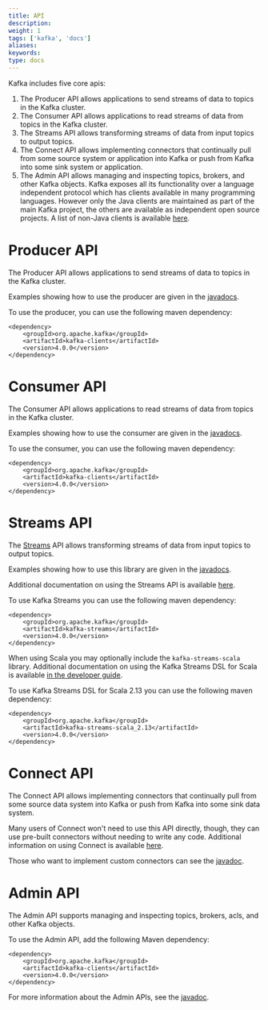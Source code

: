 ```yaml
---
title: API
description: 
weight: 1
tags: ['kafka', 'docs']
aliases: 
keywords: 
type: docs
---
```


Kafka includes five core apis: 

  1. The Producer API allows applications to send streams of data to topics in the Kafka cluster. 
  2. The Consumer API allows applications to read streams of data from topics in the Kafka cluster. 
  3. The Streams API allows transforming streams of data from input topics to output topics. 
  4. The Connect API allows implementing connectors that continually pull from some source system or application into Kafka or push from Kafka into some sink system or application. 
  5. The Admin API allows managing and inspecting topics, brokers, and other Kafka objects. 
Kafka exposes all its functionality over a language independent protocol which has clients available in many programming languages. However only the Java clients are maintained as part of the main Kafka project, the others are available as independent open source projects. A list of non-Java clients is available [here](https://cwiki.apache.org/confluence/display/KAFKA/Clients). 

# Producer API

The Producer API allows applications to send streams of data to topics in the Kafka cluster. 

Examples showing how to use the producer are given in the [javadocs](/40/javadoc/index.html?org/apache/kafka/clients/producer/KafkaProducer.html "Kafka 4.0 Javadoc"). 

To use the producer, you can use the following maven dependency: 
    
    
    <dependency>
    	<groupId>org.apache.kafka</groupId>
    	<artifactId>kafka-clients</artifactId>
    	<version>4.0.0</version>
    </dependency>

# Consumer API

The Consumer API allows applications to read streams of data from topics in the Kafka cluster. 

Examples showing how to use the consumer are given in the [javadocs](/40/javadoc/index.html?org/apache/kafka/clients/consumer/KafkaConsumer.html "Kafka 4.0 Javadoc"). 

To use the consumer, you can use the following maven dependency: 
    
    
    <dependency>
    	<groupId>org.apache.kafka</groupId>
    	<artifactId>kafka-clients</artifactId>
    	<version>4.0.0</version>
    </dependency>

# Streams API

The [Streams](/40/streams) API allows transforming streams of data from input topics to output topics. 

Examples showing how to use this library are given in the [javadocs](/40/javadoc/index.html?org/apache/kafka/streams/KafkaStreams.html "Kafka 4.0 Javadoc"). 

Additional documentation on using the Streams API is available [here](/40/streams). 

To use Kafka Streams you can use the following maven dependency: 
    
    
    <dependency>
    	<groupId>org.apache.kafka</groupId>
    	<artifactId>kafka-streams</artifactId>
    	<version>4.0.0</version>
    </dependency>

When using Scala you may optionally include the `kafka-streams-scala` library. Additional documentation on using the Kafka Streams DSL for Scala is available [in the developer guide](/40/streams/developer-guide/dsl-api.html#scala-dsl). 

To use Kafka Streams DSL for Scala 2.13 you can use the following maven dependency: 
    
    
    <dependency>
    	<groupId>org.apache.kafka</groupId>
    	<artifactId>kafka-streams-scala_2.13</artifactId>
    	<version>4.0.0</version>
    </dependency>

# Connect API

The Connect API allows implementing connectors that continually pull from some source data system into Kafka or push from Kafka into some sink data system. 

Many users of Connect won't need to use this API directly, though, they can use pre-built connectors without needing to write any code. Additional information on using Connect is available [here](/documentation.html#connect). 

Those who want to implement custom connectors can see the [javadoc](/40/javadoc/index.html?org/apache/kafka/connect "Kafka 4.0 Javadoc"). 

# Admin API

The Admin API supports managing and inspecting topics, brokers, acls, and other Kafka objects. 

To use the Admin API, add the following Maven dependency: 
    
    
    <dependency>
    	<groupId>org.apache.kafka</groupId>
    	<artifactId>kafka-clients</artifactId>
    	<version>4.0.0</version>
    </dependency>

For more information about the Admin APIs, see the [javadoc](/40/javadoc/index.html?org/apache/kafka/clients/admin/Admin.html "Kafka 4.0 Javadoc"). 
